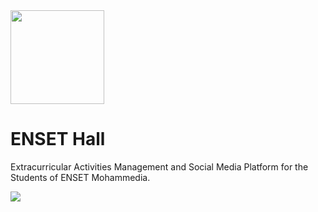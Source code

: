 <img src="https://s6.imgcdn.dev/SH7sM.png" width="150">

<h1>ENSET Hall</h1>
<p>
	Extracurricular Activities Management and Social Media Platform for the Students of ENSET Mohammedia.
</p>
<a href="https://yellow-pond-0ac82ba03.2.azurestaticapps.net/" target="_blank">
	<img src="https://img.shields.io/static/v1?label=&message=Production&color=informational&style=for-the-badge&logo=azurepipelines" />
</a>

